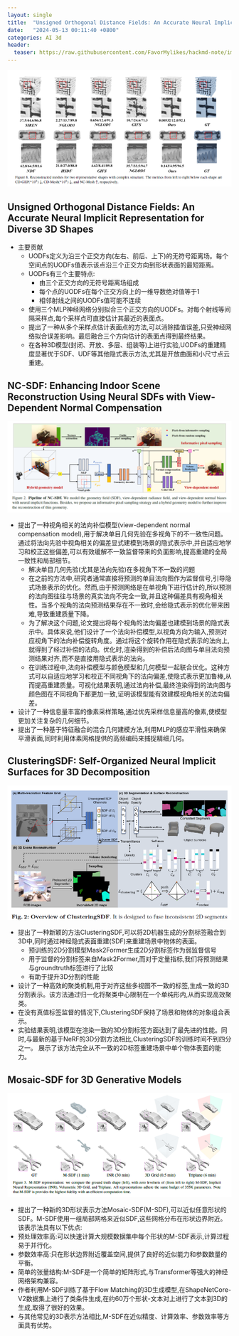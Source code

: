 ```yaml
---
layout: single
title:  "Unsigned Orthogonal Distance Fields: An Accurate Neural Implicit Representation for Diverse 3D Shapes"
date:   "2024-05-13 00:11:40 +0800"
categories: AI 3d
header:
  teaser: https://raw.githubusercontent.com/FavorMylikes/hackmd-note/img/img20240512235923.png
---
```


<img src="https://raw.githubusercontent.com/FavorMylikes/hackmd-note/img/img20240512235923.png" alt="20240512235923"/>

## Unsigned Orthogonal Distance Fields: An Accurate Neural Implicit Representation for Diverse 3D Shapes

- 主要贡献
  - UODFs定义为沿三个正交方向(左右、前后、上下)的无符号距离场。每个空间点的UODFs值表示该点沿三个正交方向到形状表面的最短距离。
  - UODFs有三个主要特点:
    - 由三个正交方向的无符号距离场组成
    - 每个点的UODFs在每个正交方向上的一维导数绝对值等于1
    - 相邻射线之间的UODFs值可能不连续
  - 使用三个MLP神经网络分别拟合三个正交方向的UODFs。对每个射线等间隔采样点,每个采样点可直接估计其最近的表面点。
  - 提出了一种从多个采样点估计表面点的方法,可以消除插值误差,只受神经网络拟合误差影响。最后融合三个方向估计的表面点得到最终结果。
  - 在各种3D模型(封闭、开放、多层、组装等)上进行实验,UODFs的重建精度显著优于SDF、UDF等其他隐式表示方法,尤其是开放曲面和小尺寸点云重建。

## NC-SDF: Enhancing Indoor Scene Reconstruction Using Neural SDFs with View-Dependent Normal Compensation

<img src="https://raw.githubusercontent.com/FavorMylikes/hackmd-note/img/img20240513001203.png" alt="20240513001203"/>

- 提出了一种视角相关的法向补偿模型(view-dependent normal compensation model),用于解决单目几何先验在多视角下的不一致性问题。通过将法向先验中视角相关的偏差显式建模到场景的隐式表示中,并自适应地学习和校正这些偏差,可以有效缓解不一致监督带来的负面影响,提高重建的全局一致性和局部细节。
  - 解决单目几何先验(尤其是法向先验)在多视角下不一致的问题
  - 在之前的方法中,研究者通常直接将预测的单目法向图作为监督信号,引导隐式场景表示的优化。然而,由于预测网络是在单视角下进行估计的,所以预测的法向图往往与场景的真实法向不完全一致,并且这种偏差具有视角相关性。当多个视角的法向预测结果存在不一致时,会给隐式表示的优化带来困难,导致重建质量下降。
  - 为了解决这个问题,论文提出将每个视角的法向偏差也建模到场景的隐式表示中。具体来说,他们设计了一个法向补偿模型,以视角方向为输入,预测对应视角下的法向补偿旋转角度。通过将这个旋转作用在隐式表示的法向上,就得到了经过补偿的法向。优化时,渲染得到的补偿后法向图与单目法向预测结果对齐,而不是直接用隐式表示的法向。
  - 在训练过程中,法向补偿模型与颜色模型和几何模型一起联合优化。这种方式可以自适应地学习和校正不同视角下的法向偏差,使隐式表示更加鲁棒,从而提高重建质量。可视化结果表明,通过法向补偿,最终渲染得到的法向图与颜色图在不同视角下都更加一致,证明该模型能有效建模视角相关的法向偏差。
- 设计了一种信息量丰富的像素采样策略,通过优先采样信息量高的像素,使模型更加关注复杂的几何细节。
- 提出了一种基于特征融合的混合几何建模方法,利用MLP的感应平滑性来确保平滑表面,同时利用体素网格提供的高频编码来捕捉精细几何。

## ClusteringSDF: Self-Organized Neural Implicit Surfaces for 3D Decomposition

<img src="https://raw.githubusercontent.com/FavorMylikes/hackmd-note/img/img20240513002321.png" alt="20240513002321"/>

- 提出了一种新颖的方法ClusteringSDF,可以将2D机器生成的分割标签融合到3D中,同时通过神经隐式表面重建(SDF)来重建场景中物体的表面。
  - 预训练的2D分割模型Mask2Former生成2D分割标签作为弱监督信号
  - 用于监督的分割标签来自Mask2Former,而对于定量指标,我们将预测结果与groundtruth标签进行了比较 
  - 有助于提升3D分割的性能
- 设计了一种高效的聚类机制,用于对齐这些多视图不一致的标签,生成一致的3D分割表示。该方法通过归一化将聚类中心限制在一个单纯形内,从而实现高效聚类。
- 在没有真值标签监督的情况下,ClusteringSDF保持了场景和物体的对象组合表示。
- 实验结果表明,该模型在渲染一致的3D分割标签方面达到了最先进的性能。同时,与最新的基于NeRF的3D分割方法相比,ClusteringSDF的训练时间不到四分之一。
展示了该方法完全从不一致的2D标签重建场景中单个物体表面的能力。

## Mosaic-SDF for 3D Generative Models

<img src="https://raw.githubusercontent.com/FavorMylikes/hackmd-note/img/img1715531534585.png" alt="1715531534585"/>

- 提出了一种新的3D形状表示方法Mosaic-SDF(M-SDF),可以近似任意形状的SDF。M-SDF使用一组局部网格来近似SDF,这些网格分布在形状边界附近。该表示法具有以下优点:
- 预处理效率高:可以快速计算大规模数据集中每个形状的M-SDF表示,计算过程易于并行化。
- 参数效率高:只在形状边界附近覆盖空间,提供了良好的近似能力和参数数量的平衡。
- 简单的张量结构:M-SDF是一个简单的矩阵形式,与Transformer等强大的神经网络架构兼容。
- 作者利用M-SDF训练了基于Flow Matching的3D生成模型,在ShapeNetCore-V2数据集上进行了类条件生成,在约60万个形状-文本对上进行了文本到3D的生成,取得了很好的效果。
- 与其他常见的3D表示方法相比,M-SDF在近似精度、计算效率、参数效率等方面具有优势。